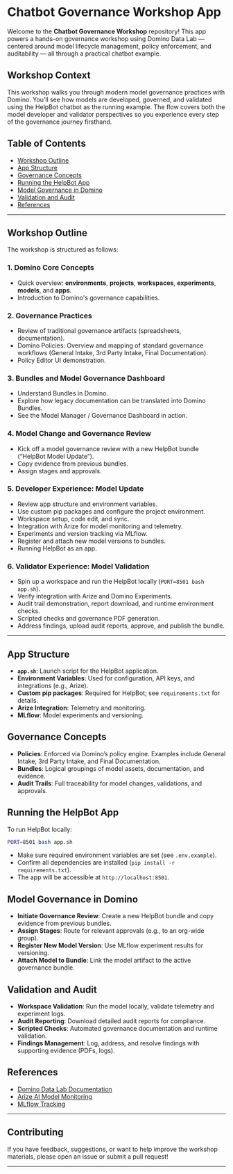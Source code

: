 # Chatbot Governance Workshop App

Welcome to the **Chatbot Governance Workshop** repository! This app powers a hands-on governance workshop using Domino Data Lab — centered around model lifecycle management, policy enforcement, and auditability — all through a practical chatbot example.

## Workshop Context

This workshop walks you through modern model governance practices with Domino. You’ll see how models are developed, governed, and validated using the HelpBot chatbot as the running example. The flow covers both the model developer and validator perspectives so you experience every step of the governance journey firsthand.

## Table of Contents

* [Workshop Outline](#workshop-outline)
* [App Structure](#app-structure)
* [Governance Concepts](#governance-concepts)
* [Running the HelpBot App](#running-the-helpbot-app)
* [Model Governance in Domino](#model-governance-in-domino)
* [Validation and Audit](#validation-and-audit)
* [References](#references)

---

## Workshop Outline

The workshop is structured as follows:

### 1. Domino Core Concepts

* Quick overview: **environments**, **projects**, **workspaces**, **experiments**, **models**, and **apps**.
* Introduction to Domino's governance capabilities.

### 2. Governance Practices

* Review of traditional governance artifacts (spreadsheets, documentation).
* Domino Policies: Overview and mapping of standard governance workflows (General Intake, 3rd Party Intake, Final Documentation).
* Policy Editor UI demonstration.

### 3. Bundles and Model Governance Dashboard

* Understand Bundles in Domino.
* Explore how legacy documentation can be translated into Domino Bundles.
* See the Model Manager / Governance Dashboard in action.

### 4. Model Change and Governance Review

* Kick off a model governance review with a new HelpBot bundle (“HelpBot Model Update”).
* Copy evidence from previous bundles.
* Assign stages and approvals.

### 5. Developer Experience: Model Update

* Review app structure and environment variables.
* Use custom pip packages and configure the project environment.
* Workspace setup, code edit, and sync.
* Integration with Arize for model monitoring and telemetry.
* Experiments and version tracking via MLflow.
* Register and attach new model versions to bundles.
* Running HelpBot as an app.

### 6. Validator Experience: Model Validation

* Spin up a workspace and run the HelpBot locally (`PORT=8501 bash app.sh`).
* Verify integration with Arize and Domino Experiments.
* Audit trail demonstration, report download, and runtime environment checks.
* Scripted checks and governance PDF generation.
* Address findings, upload audit reports, approve, and publish the bundle.

---

## App Structure

* **`app.sh`**: Launch script for the HelpBot application.
* **Environment Variables**: Used for configuration, API keys, and integrations (e.g., Arize).
* **Custom pip packages**: Required for HelpBot; see `requirements.txt` for details.
* **Arize Integration**: Telemetry and monitoring.
* **MLflow**: Model experiments and versioning.

## Governance Concepts

* **Policies**: Enforced via Domino’s policy engine. Examples include General Intake, 3rd Party Intake, and Final Documentation.
* **Bundles**: Logical groupings of model assets, documentation, and evidence.
* **Audit Trails**: Full traceability for model changes, validations, and approvals.

## Running the HelpBot App

To run HelpBot locally:

```bash
PORT=8501 bash app.sh
```

* Make sure required environment variables are set (see `.env.example`).
* Confirm all dependencies are installed (`pip install -r requirements.txt`).
* The app will be accessible at `http://localhost:8501`.

## Model Governance in Domino

* **Initiate Governance Review**: Create a new HelpBot bundle and copy evidence from previous bundles.
* **Assign Stages**: Route for relevant approvals (e.g., to an org-wide group).
* **Register New Model Version**: Use MLflow experiment results for versioning.
* **Attach Model to Bundle**: Link the model artifact to the active governance bundle.

## Validation and Audit

* **Workspace Validation**: Run the model locally, validate telemetry and experiment logs.
* **Audit Reporting**: Download detailed audit reports for compliance.
* **Scripted Checks**: Automated governance documentation and runtime validation.
* **Findings Management**: Log, address, and resolve findings with supporting evidence (PDFs, logs).

## References

* [Domino Data Lab Documentation](https://docs.dominodatalab.com/)
* [Arize AI Model Monitoring](https://arize.com/)
* [MLflow Tracking](https://mlflow.org/docs/latest/tracking.html)

---

## Contributing

If you have feedback, suggestions, or want to help improve the workshop materials, please open an issue or submit a pull request!

---
